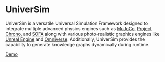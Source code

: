 # UniverSim

UniverSim is a versatile Universal Simulation Framework designed to integrate multiple advanced physics engines such as [MuJoCo](https://mujoco.readthedocs.io/), [Project Chrono](https://projectchrono.org/), and [SOFA](https://www.sofa-framework.org/) along with various photo-realistic graphics engines like [Unreal Engine](https://www.unrealengine.com/) and [Omniverse](https://developer.nvidia.com/omniverse). Additionally, UniverSim provides the capability to generate knowledge graphs dynamically during runtime.

[Demo](https://github.com/Universal-Simulation-Framework/UniverSim/assets/64316740/19a3281f-ddd7-4430-b5ad-8219f9d17a92)

